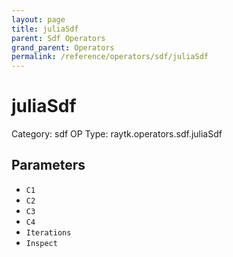 ```yaml
---
layout: page
title: juliaSdf
parent: Sdf Operators
grand_parent: Operators
permalink: /reference/operators/sdf/juliaSdf
---
```


# juliaSdf

Category: sdf
OP Type: raytk.operators.sdf.juliaSdf



## Parameters

* `C1`
* `C2`
* `C3`
* `C4`
* `Iterations`
* `Inspect`
